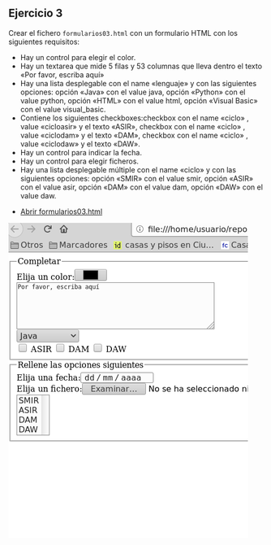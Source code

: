 
## Ejercicio 3

Crear el fichero `formularios03.html` con un formulario HTML con los siguientes requisitos:

* Hay un control para elegir el color.
* Hay un textarea que mide 5 filas y 53 columnas que lleva dentro el texto «Por favor, escriba aquí»
* Hay una lista desplegable con el name «lenguaje» y con las siguientes opciones: opción «Java» con el value java, opción «Python» con el value python, opción «HTML» con el value html, opción «Visual Basic» con el value visual_basic.
* Contiene los siguientes checkboxes:checkbox con el name «ciclo» , value «cicloasir» y el texto «ASIR», checkbox con el name «ciclo» , value «ciclodam» y el texto «DAM», checkbox con el name «ciclo» , value «ciclodaw» y el texto «DAW».
* Hay un control para indicar la fecha.
* Hay un control para elegir ficheros.
* Hay una lista desplegable múltiple con el name «ciclo» y con las siguientes opciones: opción «SMIR» con el value smir, opción «ASIR» con el value asir, opción «DAM» con el value dam, opción «DAW» con el value daw.

- [Abrir formularios03.html](formularios03.html)

![alt text](image-2.png)

